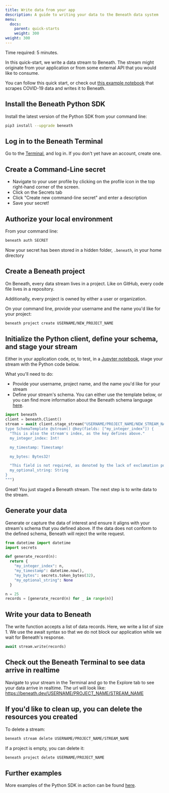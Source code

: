 ```yaml
---
title: Write data from your app
description: A guide to writing your data to the Beneath data system
menu:
  docs:
    parent: quick-starts
    weight: 300
weight: 300
---
```


Time required: 5 minutes.

In this quick-start, we write a data stream to Beneath. The stream might originate from your application or from some external API that you would like to consume.

You can follow this quick start, or check out [this example notebook](https://gitlab.com/beneath-hq/beneath/-/blob/master/clients/python/examples/notebooks/covid19.ipynb) that scrapes COVID-19 data and writes it to Beneath.

## Install the Beneath Python SDK

Install the latest version of the Python SDK from your command line:
```bash
pip3 install --upgrade beneath
```

## Log in to the Beneath Terminal
Go to the [Terminal](https://beneath.dev/?noredirect=1), and log in. If you don't yet have an account, create one.

## Create a Command-Line secret

- Navigate to your user profile by clicking on the profile icon in the top right-hand corner of the screen.
- Click on the Secrets tab
- Click "Create new command-line secret" and enter a description
- Save your secret!

## Authorize your local environment
From your command line:
```bash
beneath auth SECRET
``` 
Now your secret has been stored in a hidden folder, `.beneath`, in your home directory

## Create a Beneath project
On Beneath, every data stream lives in a project. Like on GitHub, every code file lives in a repository.

Additionally, every project is owned by either a user or organization.

On your command line, provide your username and the name you'd like for your project:
```bash
beneath project create USERNAME/NEW_PROJECT_NAME
```

## Initialize the Python client, define your schema, and stage your stream
Either in your application code, or, to test, in a [Jupyter notebook](https://jupyter.org/), stage your stream with the Python code below.

What you'll need to do:
- Provide your username, project name, and the name you'd like for your stream
- Define your stream's schema. You can either use the template below, or you can find more information about the Beneath schema language [here](/docs/reading-writing-data/creating-streams).

```python
import beneath
client = beneath.Client()
stream = await client.stage_stream("USERNAME/PROJECT_NAME/NEW_STREAM_NAME", """
type SchemaTemplate @stream() @key(fields: ["my_integer_index"]) {
  "This is also the stream's index, as the key defines above."
  my_integer_index: Int!

  my_timestamp: Timestamp!

  my_bytes: Bytes32!

  "This field is not required, as denoted by the lack of exclamation point."
  my_optional_string: String
} 
""")
```

Great! You just staged a Beneath stream. The next step is to write data to the stream.

## Generate your data
Generate or capture the data of interest and ensure it aligns with your stream's schema that you defined above. If the data does not conform to the defined schema, Beneath will reject the write request.

```python
from datetime import datetime
import secrets

def generate_record(n):
  return {
    "my_integer_index": n,
    "my_timestamp": datetime.now(),
    "my_bytes": secrets.token_bytes(32),
    "my_optional_string": None
  }

n = 25
records = [generate_record(n) for _ in range(n)]
```

## Write your data to Beneath
The write function accepts a list of data records. Here, we write a list of size 1. We use the await syntax so that we do not block our application while we wait for Beneath's response.

```python
await stream.write(records)
```

## Check out the Beneath Terminal to see data arrive in realtime 
Navigate to your stream in the Terminal and go to the Explore tab to see your data arrive in realtime. The url will look like: https://beneath.dev/USERNAME/PROJECT_NAME/STREAM_NAME

## If you'd like to clean up, you can delete the resources you created
To delete a stream:
```bash
beneath stream delete USERNAME/PROJECT_NAME/STREAM_NAME
```

If a project is empty, you can delete it:
```bash
beneath project delete USERNAME/PROJECT_NAME
```

## Further examples
More examples of the Python SDK in action can be found [here](https://gitlab.com/beneath-hq/beneath/-/tree/master/clients/python/examples).
